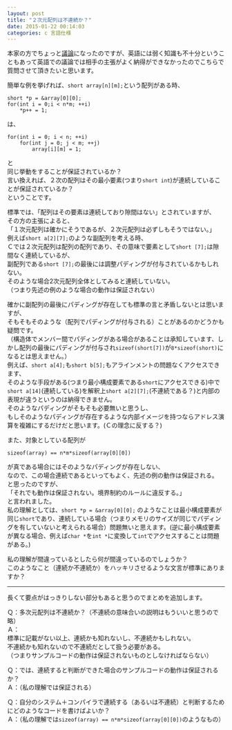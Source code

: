 ```yaml
---
layout: post
title: "２次元配列は不連続か？"
date: 2015-01-22 00:14:03
categories: c 言語仕様
---
```

<p>本家の方でちょっと<a href="https://stackoverflow.com/questions/28070669/storage-mapping-function-for-multi-array-in-c/28070811#28070811">議論</a>になったのですが、英語には弱く知識も不十分ということもあって英語での議論では相手の主張がよく納得ができなかったのでこちらで質問させて頂きたいと思います。</p>

<p>簡単な例を挙げれば、<code>short array[n][m];</code>という配列がある時、</p>

<pre><code>short *p = &amp;array[0][0];
for(int i = 0;i &lt; n*m; ++i)
    *p++ = 1;
</code></pre>

<p>は、</p>

<pre><code>for(int i = 0; i &lt; n; ++i)
    for(int j = 0; j &lt; m; ++j)
        array[i][m] = 1;
</code></pre>

<p>と<br>
同じ挙動をすることが保証されているか？<br>
言い換えれば、２次の配列はその最小要素(つまり<code>short int</code>)が連続していることが保証されているか？<br>
ということです。</p>

<p>標準では、「配列はその要素は連続しており隙間はない」とされていますが、<br>
その方の主張によると、<br>
「１次元配列は確かにそうであるが、２次元配列は必ずしもそうではない。」<br>
例えば<code>short a[2][7];</code>のような副配列を考える時、<br>
Ｃでは２次元配列は配列の配列であり、その意味で要素として<code>short [7];</code>は隙間なく連続しているが、<br>
副配列である<code>short [7];</code>の最後には調整パディングが付与されているかもしれない。<br>
そのような場合2次元配列全体としてみると連続していない。<br>
（つまり先述の例のような場合の動作は保証されない）</p>

<p>確かに副配列の最後にパディングが存在しても標準の言と矛盾しないとは思いますが、<br>
そもそもそのような（配列でパディングが付与される）ことがあるのかどうかも疑問です。<br>
（構造体でメンバー間でパディングがある場合があることは承知しています、しかし配列の最後にパディングが付与され<code>sizeof(short[7])</code>が<code>8*sizeof(short)</code>になるとは思えません。）<br>
例えば、<code>short a[4];</code>も<code>short b[5];</code>もアラインメントの問題なくアクセスできます、<br>
そのような手段がある(つまり最小構成要素である<code>short</code>にアクセスできる)中で<code>short a[14]</code>(連続している)を解釈上<code>short a[2][7];</code>(不連続である？)と内部の表現が違うというのは納得できません。<br>
そのようなパディングがそもそも必要無いと思うし、<br>
もしそのようなパディングが存在するような内部イメージを持つならアドレス演算を複雑にするだけだと思います。(Ｃの理念に反する？)</p>

<p>また、対象としている配列が</p>

<pre><code>sizeof(array) == n*m*sizeof(array[0][0])
</code></pre>

<p>が真である場合にはそのようなパディングが存在しない、<br>
なので、この場合連続であるといってもよく、先述の例の動作は保証される。<br>
と思ったのですが、<br>
「それでも動作は保証されない。境界制約のルールに違反する。」<br>
と言われました。<br>
私の理解としては、<code>short *p = &amp;array[0][0];</code> のようなことは最小構成要素が同じ<code>short</code>であり、連続している場合（つまりメモリのサイズが同じでパディングを有していないと考えられる場合）問題無いと思えます。(逆に最小構成要素が異なる場合、例えば<code>char *</code>を<code>int *</code>に変換して<code>int</code>でアクセスすることは問題がある。)</p>

<p>私の理解が間違っているとしたら何が間違っているのでしょうか？<br>
このようなこと（連続か不連続か）をハッキリさせるような文言が標準にありますか？</p>

<hr>

<p>長くて要点がはっきりしない部分もあると思うのでまとめを追加します。</p>

<p>Ｑ：多次元配列は不連続か？（不連続の意味合いの説明はもういいと思うので略）<br>
Ａ：<br>
標準に記載がない以上、連続かも知れないし、不連続かもしれない。<br>
不連続かも知れないので不連続だとして扱う必要がある。<br>
（つまりサンプルコードの動作は保証されないものとしなければならない）</p>

<p>Ｑ：では、連続すると判断ができた場合のサンプルコードの動作は保証されるか？<br>
Ａ：（私の理解では保証される）</p>

<p>Ｑ：自分のシステム＋コンパイラで連続する（あるいは不連続）と判断するためにどのようなコードを書けばよいか？<br>
Ａ：（私の理解では<code>sizeof(array) == n*m*sizeof(array[0][0])</code>のようなもの）</p>

